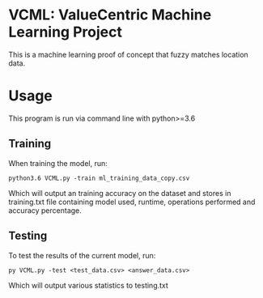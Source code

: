 # VCML: ValueCentric Machine Learning Project

This is a machine learning proof of concept that fuzzy matches location data.

# Usage

This program is run via command line with python>=3.6

## Training

When training the model, run:

	python3.6 VCML.py -train ml_training_data_copy.csv

Which will output an training accuracy on the dataset and stores in training.txt file containing model used, runtime, operations performed and accuracy percentage.

## Testing

To test the results of the current model, run:
	
	py VCML.py -test <test_data.csv> <answer_data.csv>

Which will output various statistics to testing.txt


